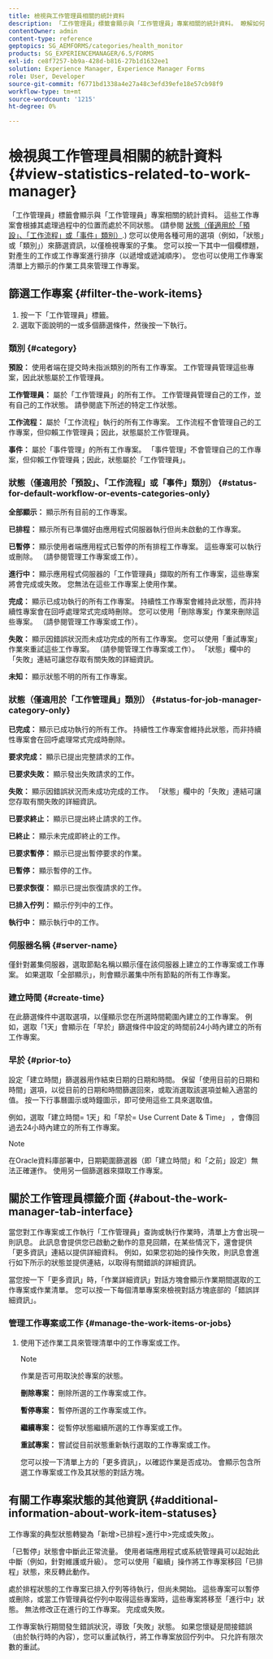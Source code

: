 ```yaml
---
title: 檢視與工作管理員相關的統計資料
description: 「工作管理員」標籤會顯示與「工作管理員」專案相關的統計資料。 瞭解如何檢視及篩選工作專案。
contentOwner: admin
content-type: reference
geptopics: SG_AEMFORMS/categories/health_monitor
products: SG_EXPERIENCEMANAGER/6.5/FORMS
exl-id: ce8f7257-bb9a-428d-b816-27b1d1632ee1
solution: Experience Manager, Experience Manager Forms
role: User, Developer
source-git-commit: f6771bd1338a4e27a48c3efd39efe18e57cb98f9
workflow-type: tm+mt
source-wordcount: '1215'
ht-degree: 0%

---
```


# 檢視與工作管理員相關的統計資料 {#view-statistics-related-to-work-manager}

「工作管理員」標籤會顯示與「工作管理員」專案相關的統計資料。 這些工作專案會根據其處理過程中的位置而處於不同狀態。 (請參閱 [狀態（僅適用於「預設」、「工作流程」或「事件」類別）](view-statistics-related-manager.md#status-for-default-workflow-or-events-categories-only).) 您可以使用各種可用的選項（例如，「狀態」或「類別」）來篩選資訊，以僅檢視專案的子集。 您可以按一下其中一個欄標題，對產生的工作或工作專案進行排序（以遞增或遞減順序）。 您也可以使用工作專案清單上方顯示的作業工具來管理工作專案。

## 篩選工作專案 {#filter-the-work-items}

1. 按一下「工作管理員」標籤。
1. 選取下面說明的一或多個篩選條件，然後按一下執行。

### 類別 {#category}

**預設：** 使用者端在提交時未指派類別的所有工作專案。 工作管理員管理這些專案，因此狀態屬於工作管理員。

**工作管理員：** 屬於「工作管理員」的所有工作。 工作管理員管理自己的工作，並有自己的工作狀態。 請參閱底下所述的特定工作狀態。

**工作流程：** 屬於「工作流程」執行的所有工作專案。 工作流程不會管理自己的工作專案，但仰賴工作管理員；因此，狀態屬於工作管理員。

**事件：** 屬於「事件管理」的所有工作專案。 「事件管理」不會管理自己的工作專案，但仰賴工作管理員；因此，狀態屬於「工作管理員」。

### 狀態（僅適用於「預設」、「工作流程」或「事件」類別） {#status-for-default-workflow-or-events-categories-only}

**全部顯示：** 顯示所有目前的工作專案。

**已排程：** 顯示所有已準備好由應用程式伺服器執行但尚未啟動的工作專案。

**已暫停：** 顯示使用者端應用程式已暫停的所有排程工作專案。 這些專案可以執行或刪除。 （請參閱管理工作專案或工作）。

**進行中：** 顯示應用程式伺服器的「工作管理員」擷取的所有工作專案，這些專案將會完成或失敗。 您無法在這些工作專案上使用作業。

**完成：** 顯示已成功執行的所有工作專案。 持續性工作專案會維持此狀態，而非持續性專案會在回呼處理常式完成時刪除。 您可以使用「刪除專案」作業來刪除這些專案。 （請參閱管理工作專案或工作）。

**失敗：** 顯示因錯誤狀況而未成功完成的所有工作專案。 您可以使用「重試專案」作業來重試這些工作專案。 （請參閱管理工作專案或工作）。 「狀態」欄中的「失敗」連結可讓您存取有關失敗的詳細資訊。

**未知：** 顯示狀態不明的所有工作專案。

### 狀態（僅適用於「工作管理員」類別） {#status-for-job-manager-category-only}

**已完成：** 顯示已成功執行的所有工作。 持續性工作專案會維持此狀態，而非持續性專案會在回呼處理常式完成時刪除。

**要求完成：** 顯示已提出完整請求的工作。

**已要求失敗：** 顯示發出失敗請求的工作。

**失敗：** 顯示因錯誤狀況而未成功完成的工作。 「狀態」欄中的「失敗」連結可讓您存取有關失敗的詳細資訊。

**已要求終止：** 顯示已提出終止請求的工作。

**已終止：** 顯示未完成即終止的工作。

**已要求暫停：** 顯示已提出暫停要求的作業。

**已暫停：** 顯示暫停的工作。

**已要求恢復：** 顯示已提出恢復請求的工作。

**已排入佇列：** 顯示佇列中的工作。

**執行中：** 顯示執行中的工作。

### 伺服器名稱 {#server-name}

僅針對叢集伺服器，選取節點名稱以顯示僅在該伺服器上建立的工作專案或工作專案。 如果選取「全部顯示」，則會顯示叢集中所有節點的所有工作專案。

### 建立時間 {#create-time}

在此篩選條件中選取選項，以僅顯示您在所選時間範圍內建立的工作專案。 例如，選取「1天」會顯示在「早於」篩選條件中設定的時間前24小時內建立的所有工作專案。

### 早於 {#prior-to}

設定「建立時間」篩選器用作結束日期的日期和時間。 保留「使用目前的日期和時間」選項，以從目前的日期和時間篩選回來，或取消選取該選項並輸入適當的值。 按一下行事曆圖示或時鐘圖示，即可使用這些工具來選取值。

例如，選取「建立時間= 1天」和「早於= Use Current Date &amp; Time」 ，會傳回過去24小時內建立的所有工作專案。

>[!NOTE]
>
>在Oracle資料庫部署中，日期範圍篩選器（即「建立時間」和「之前」設定）無法正確運作。 使用另一個篩選器來擷取工作專案。

## 關於工作管理員標籤介面 {#about-the-work-manager-tab-interface}

當您對工作專案或工作執行「工作管理員」查詢或執行作業時，清單上方會出現一則訊息。 此訊息會提供您已啟動之動作的意見回饋，在某些情況下，還會提供「更多資訊」連結以提供詳細資料。 例如，如果您初始的操作失敗，則訊息會進行如下所示的狀態並提供連結，以取得有關錯誤的詳細資訊。

當您按一下「更多資訊」時，「作業詳細資訊」對話方塊會顯示作業期間選取的工作專案或作業清單。 您可以按一下每個清單專案來檢視對話方塊底部的「錯誤詳細資訊」。

### 管理工作專案或工作 {#manage-the-work-items-or-jobs}

1. 使用下述作業工具來管理清單中的工作專案或工作。

   >[!NOTE]
   >
   >作業是否可用取決於專案的狀態。

   **刪除專案：** 刪除所選的工作專案或工作。

   **暫停專案：** 暫停所選的工作專案或工作。

   **繼續專案：** 從暫停狀態繼續所選的工作專案或工作。

   **重試專案：** 嘗試從目前狀態重新執行選取的工作專案或工作。

   您可以按一下清單上方的「更多資訊」，以確認作業是否成功。 會顯示包含所選工作專案或工作及其狀態的對話方塊。

## 有關工作專案狀態的其他資訊 {#additional-information-about-work-item-statuses}

工作專案的典型狀態轉變為「新增>已排程>進行中>完成或失敗」。

「已暫停」狀態會中斷此正常流量。 使用者端應用程式或系統管理員可以起始此中斷（例如，針對維護或升級）。 您可以使用「繼續」操作將工作專案移回「已排程」狀態，來反轉此動作。

處於排程狀態的工作專案已排入佇列等待執行，但尚未開始。 這些專案可以暫停或刪除，或當工作管理員從佇列中取得這些專案時，這些專案將移至「進行中」狀態。 無法修改正在進行的工作專案。 完成或失敗。

工作專案執行期間發生錯誤狀況，導致「失敗」狀態。 如果您懷疑是間接錯誤（由於執行時的內容），您可以重試執行，將工作專案放回佇列中。 只允許有限次數的重試。
